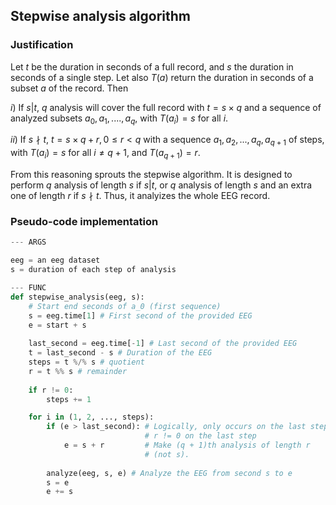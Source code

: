 ﻿
## Stepwise analysis algorithm
### Justification
Let $t$ be the duration in seconds of a full record, and $s$ the duration in seconds of a single step. Let also $T(a)$ return the duration in seconds of a subset $a$ of the record. Then

$i)$ If $s | t$, $q$ analysis will cover the full record with $t = s \times q$ and a sequence of analyzed subsets $a_0, a_1, ...., a_q$, with $T(a_i) = s$  for all $i$.

$ii)$ If $s \nmid t$, $t = s \times q + r, 0 \leq r < q$ with a sequence $a_1, a_2, ..., a_q, a_{q+1}$ of steps, with $T(a_i) = s$ for all $i \neq q + 1$, and $T(a_{q + 1}) = r$.

From this reasoning sprouts the stepwise algorithm. It is designed to perform $q$ analysis of length $s$ if $s | t$, or $q$ analysis of length $s$ and an extra one of length $r$ if $s \nmid t$. Thus, it analyizes the whole EEG record. 

### Pseudo-code implementation

```python
--- ARGS

eeg = an eeg dataset
s = duration of each step of analysis

--- FUNC
def stepwise_analysis(eeg, s):
	# Start end seconds of a_0 (first sequence)
	s = eeg.time[1] # First second of the provided EEG
	e = start + s
	
	last_second = eeg.time[-1] # Last second of the provided EEG
	t = last_second - s # Duration of the EEG
	steps = t %/% s # quotient
	r = t %% s # remainder
	
	if r != 0:
		steps += 1

	for i in (1, 2, ..., steps):
		if (e > last_second): # Logically, only occurs on the last step if 
							  # r != 0 on the last step
			e = s + r 		  # Make (q + 1)th analysis of length r
			 			      # (not s).
			
		analyze(eeg, s, e) # Analyze the EEG from second s to e
		s = e
		e += s
```
